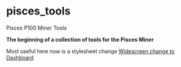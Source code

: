 # pisces_tools
Pisces P100 Miner Tools

**The beginning of a collection of tools for the Pisces Miner**

Most useful here now is a stylesheet change
[Widescreen change to Dashboard](https://github.com/lt-columbo/pisces_tools/tree/main/dashboard_css_patch)

